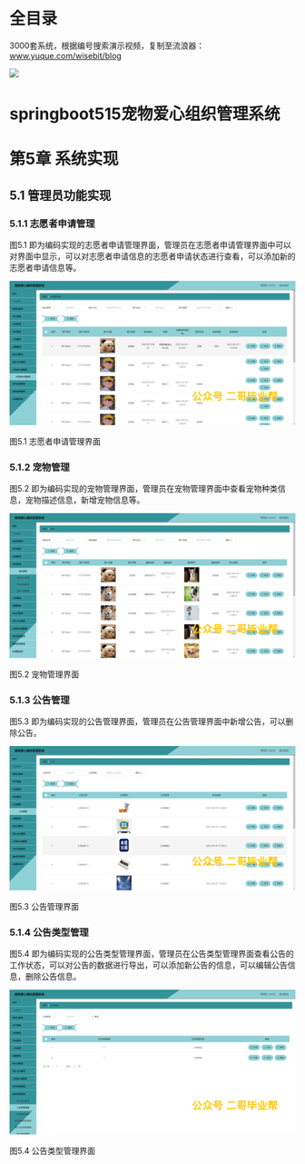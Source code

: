 # 全目录

3000套系统，根据编号搜索演示视频，复制至流浪器：www.yuque.com/wisebit/blog


![](https://bitwise.oss-cn-heyuan.aliyuncs.com/2024/11/06/qq_wechat.png)

# springboot515宠物爱心组织管理系统

# 第5章 系统实现

## 5.1 管理员功能实现
### 5.1.1 志愿者申请管理
图5.1 即为编码实现的志愿者申请管理界面，管理员在志愿者申请管理界面中可以对界面中显示，可以对志愿者申请信息的志愿者申请状态进行查看，可以添加新的志愿者申请信息等。

![](/md/blog.024.png)

图5.1 志愿者申请管理界面
### 5.1.2 宠物管理
图5.2 即为编码实现的宠物管理界面，管理员在宠物管理界面中查看宠物种类信息，宠物描述信息，新增宠物信息等。

![](/md/blog.025.png)

图5.2 宠物管理界面
### 5.1.3 公告管理
图5.3 即为编码实现的公告管理界面，管理员在公告管理界面中新增公告，可以删除公告。

![](/md/blog.026.png)

图5.3 公告管理界面
### 5.1.4 公告类型管理
图5.4 即为编码实现的公告类型管理界面，管理员在公告类型管理界面查看公告的工作状态，可以对公告的数据进行导出，可以添加新公告的信息，可以编辑公告信息，删除公告信息。

![](/md/blog.027.png)

图5.4 公告类型管理界面




